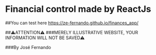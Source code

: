 # Financial control made by ReactJs

##You can test here https://ze-fernando.github.io/finances_app/

##⚠️ATTENTION⚠️
###MERELY ILLUSTRATIVE WEBSITE, YOUR INFORMATION WILL NOT BE SAVED⚠

###By José Fernando
